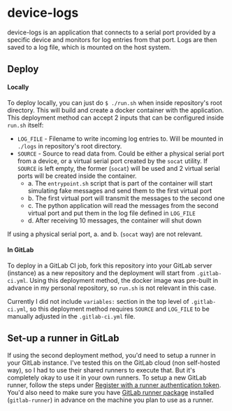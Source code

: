 # device-logs

device-logs is an application that connects to a serial port provided by a specific device and monitors for log entries from that port. Logs are then saved to a log file, which is mounted on the host system.

## Deploy
#### Locally
To deploy locally, you can just do `$ ./run.sh` when inside repository's root directory. This will build and create a docker container with the application.
This deployment method can accept 2 inputs that can be configured inside `run.sh` itself:
- `LOG_FILE` - Filename to write incoming log entries to. Will be mounted in `./logs` in repository's root directory.
- `SOURCE` - Source to read data from. Could be either a physical serial port from a device, or a virtual serial port created by the `socat` utility. If `SOURCE` is left empty, the former (`socat`) will be used and 2 virtual serial ports will be created inside the container.
  - a. The `entrypoint.sh` script that is part of the container will start simulating fake messages and send them to the first virtual port
  - b. The first virtual port will transmit the messages to the second one
  - c. The python application will read the messages from the second virtual port and put them in the log file defined in `LOG_FILE`
  - d. After receiving 10 messages, the container will shut down

If using a physical serial port, a. and b. (`socat` way) are not relevant.

#### In GitLab
To deploy in a GitLab CI job, fork this repository into your GitLab server (instance) as a new repository and the deployment will start from `.gitlab-ci.yml`. Using this deployment method, the docker image was pre-built in advance in my personal repository, so `run.sh` is not relevant in this case.

Currently I did not include `variables:` section in the top level of `.gitlab-ci.yml`, so this deployment method requires `SOURCE` and `LOG_FILE` to be manually adjusted in the `.gitlab-ci.yml` file.

## Set-up a runner in GitLab
If using the second deployment method, you'd need to setup a runner in your GitLab instance. I've tested this on the GitLab cloud (non self-hosted way), so I had to use their shared runners to execute that. But it's completely okay to use it in your own runners.
To setup a new GitLab runner, follow the steps under [Register with a runner authentication token](https://docs.gitlab.com/runner/register/). You'd also need to make sure you have [GitLab runner package](https://docs.gitlab.com/runner/install/linux-repository.html) installed (`gitlab-runner`) in advance on the machine you plan to use as a runner.
